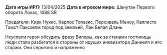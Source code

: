 **Дата игры ИРЛ:** 13/04/2025
**Дата в игровом мире:** Шанутан Первого оборота Локас, 1088 SR

Предатели: Кирк Нукис, Карлос Топазис, Персиваль Меноу, Каллисто Томст
Паксхелм город под земльей, Лан Белая Длань 

Неуспели герои обсудить фразу Вилоры, как за стенами гостиницы люди стали разбегатся в стороны от идущих инквизитора Даниеля и его старжи. Они серьезно и напряженно 

